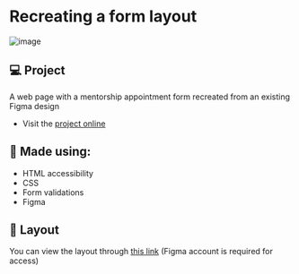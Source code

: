 
# Recreating a form layout
![image](https://github.com/rodirog/formulario-intermediario/assets/101756238/56b22fc7-b1b1-42db-ae74-c37c5e0c72e7)


## 💻 Project
A web page with a mentorship appointment form recreated from an existing Figma design

- Visit the [project online](https://rodirog.github.io/formulario-intermediario/)


## 🧪 Made using:

- HTML accessibility
- CSS
- Form validations
- Figma


## 🔖 Layout
You can view the layout through [this link](https://www.figma.com/file/Nws1KWB7DyXBw8L6wXb9mp/Stage-03---Formul%C3%A1rio-intermedi%C3%A1rio/duplicate) (Figma account is required for access)

